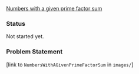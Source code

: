 [Numbers with a given prime factor sum](https://projecteuler.net/problem=618)

### Status
Not started yet.

### Problem Statement
[link to `NumbersWithAGivenPrimeFactorSum` in `images/`]